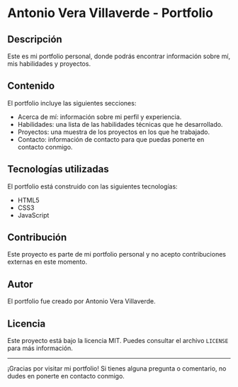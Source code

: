 # Antonio Vera Villaverde - Portfolio

## Descripción

Este es mi portfolio personal, donde podrás encontrar información sobre mí, mis habilidades y proyectos.

## Contenido

El portfolio incluye las siguientes secciones:

- Acerca de mí: información sobre mi perfil y experiencia.
- Habilidades: una lista de las habilidades técnicas que he desarrollado.
- Proyectos: una muestra de los proyectos en los que he trabajado.
- Contacto: información de contacto para que puedas ponerte en contacto conmigo.

## Tecnologías utilizadas

El portfolio está construido con las siguientes tecnologías:

- HTML5
- CSS3
- JavaScript

## Contribución

Este proyecto es parte de mi portfolio personal y no acepto contribuciones externas en este momento.

## Autor

El portfolio fue creado por Antonio Vera Villaverde.

## Licencia

Este proyecto está bajo la licencia MIT. Puedes consultar el archivo `LICENSE` para más información.

---

¡Gracias por visitar mi portfolio! Si tienes alguna pregunta o comentario, no dudes en ponerte en contacto conmigo.
